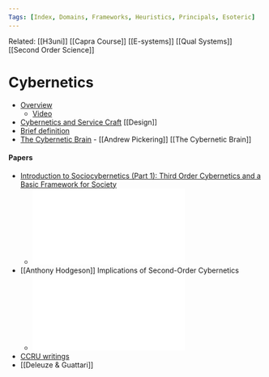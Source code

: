 ```yaml
---
Tags: [Index, Domains, Frameworks, Heuristics, Principals, Esoteric]
---
```

Related: [[H3uni]] [[Capra Course]] [[E-systems]] [[Qual Systems]] [[Second Order Science]]


# Cybernetics
- [Overview](https://pangaro.com/definition-cybernetics.html) 
    - [Video](https://vimeo.com/41776276)
- [Cybernetics and Service Craft](http://www.dubberly.com/articles/cybernetics-and-service-craft.html) [[Design]]
- [Brief definition](https://whatis.techtarget.com/definition/cybernetics)
- [The Cybernetic Brain](https://press.uchicago.edu/ucp/books/book/chicago/C/bo8169881.html) - [[Andrew Pickering]] [[The Cybernetic Brain]]

#### Papers
- [Introduction to Sociocybernetics (Part 1): Third Order Cybernetics and a Basic Framework for Society](https://papiro.unizar.es/ojs/index.php/rc51-jos/article/download/623/633)
    - ![](assets/1626444249_15.pdf)
- [[Anthony Hodgeson]] Implications of Second-Order Cybernetics
    - ![](assets/1626444251_16.pdf)
- [CCRU writings](https://libcom.org/files/%5BCcru,_Nick_Land%5D_Ccru_Writings_1997-2003(BookZZ.org).pdf)
- [[Deleuze & Guattari]]